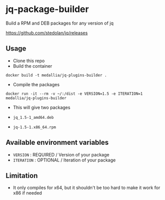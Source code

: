 # jq-package-builder

Build a RPM and DEB packages for any version of jq

https://github.com/stedolan/jq/releases

## Usage

- Clone this repo
- Build the container

```
docker build -t medallia/jq-plugins-builder .
```

- Compile the packages

```
docker run -it --rm -v ~/:/dist -e VERSION=1.5 -e ITERATION=1 medallia/jq-plugins-builder
```

- This will give two packages

- `jq_1.5-1_amd64.deb`
- `jq-1.5-1.x86_64.rpm`

## Available environment variables

- `VERSION` : REQUIRED / Version of your package
- `ITERATION` : OPTIONAL / Iteration of your package

## Limitation

- It only compiles for x64, but it shouldn't be too hard to make it work for x86 if needed
